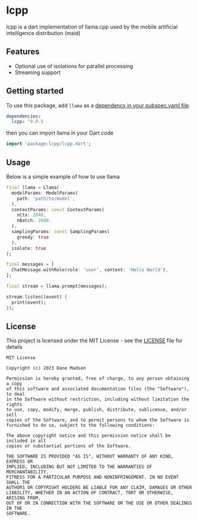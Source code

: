 # lcpp

lcpp is a dart implementation of llama.cpp used by the mobile artificial intelligence distribution (maid)

## Features

- Optional use of isolations for parallel processing
- Streaming support

## Getting started

To use this package, add `llama` as a [dependency in your pubspec.yaml file](https://flutter.io/platform-plugins/).

```yaml
dependencies:
  lcpp: ^0.0.5
```

then you can import llama in your Dart code

```dart
import 'package:lcpp/lcpp.dart';
```

## Usage

Below is a simple example of how to use llama

```dart
final llama = Llama(
  modelParams: ModelParams(
    path: 'path/to/model',
  ),
  contextParams: const ContextParams(
    nCtx: 2048,
    nBatch: 2048
  ),
  samplingParams: const SamplingParams(
    greedy: true
  ),
  isolate: true
);

final messages = [
  ChatMessage.withRole(role: 'user', content: 'Hello World'),
];

final stream = llama.prompt(messages);

stream.listen((event) {
  print(event);
});
```

## License

This project is licensed under the MIT License - see the [LICENSE](LICENSE) file for details
```
MIT License

Copyright (c) 2023 Dane Madsen

Permission is hereby granted, free of charge, to any person obtaining a copy
of this software and associated documentation files (the "Software"), to deal
in the Software without restriction, including without limitation the rights
to use, copy, modify, merge, publish, distribute, sublicense, and/or sell
copies of the Software, and to permit persons to whom the Software is
furnished to do so, subject to the following conditions:

The above copyright notice and this permission notice shall be included in all
copies or substantial portions of the Software.

THE SOFTWARE IS PROVIDED "AS IS", WITHOUT WARRANTY OF ANY KIND, EXPRESS OR
IMPLIED, INCLUDING BUT NOT LIMITED TO THE WARRANTIES OF MERCHANTABILITY,
FITNESS FOR A PARTICULAR PURPOSE AND NONINFRINGEMENT. IN NO EVENT SHALL THE
AUTHORS OR COPYRIGHT HOLDERS BE LIABLE FOR ANY CLAIM, DAMAGES OR OTHER
LIABILITY, WHETHER IN AN ACTION OF CONTRACT, TORT OR OTHERWISE, ARISING FROM,
OUT OF OR IN CONNECTION WITH THE SOFTWARE OR THE USE OR OTHER DEALINGS IN THE
SOFTWARE.
```
